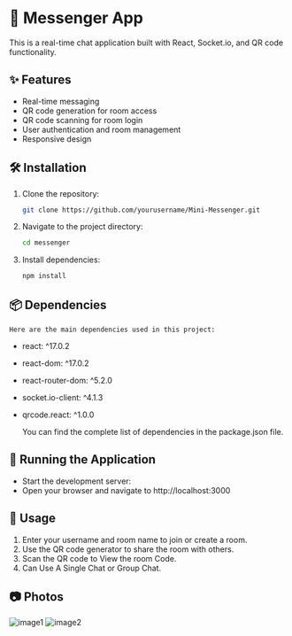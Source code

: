 # 📧 Messenger App

This is a real-time chat application built with React, Socket.io, and QR code functionality.

## ✨ Features

- Real-time messaging
- QR code generation for room access
- QR code scanning for room login
- User authentication and room management
- Responsive design


## 🛠️ Installation

1. Clone the repository:
   ```sh
   git clone https://github.com/yourusername/Mini-Messenger.git

2. Navigate to the project directory:
    ```sh
    cd messenger

3. Install dependencies:
    ``` sh
    npm install


## 📦 Dependencies
    Here are the main dependencies used in this project:

- react: ^17.0.2
- react-dom: ^17.0.2
- react-router-dom: ^5.2.0
- socket.io-client: ^4.1.3
- qrcode.react: ^1.0.0

    You can find the complete list of dependencies in the package.json file.

## 🚀 Running the Application

- Start the development server:
- Open your browser and navigate to http://localhost:3000

## 📸 Usage

1. Enter your username and room name to join or create a room.
2. Use the QR code generator to share the room with others.
3. Scan the QR code to View the room Code.
4. Can Use A Single Chat or Group Chat.

## 📷 Photos

![image1](./src/Assets/image1.png)
![image2](./src/Assets/image2.png)

